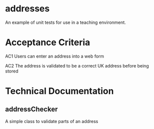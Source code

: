 # addresses

An example of unit tests for use in a teaching environment.

# Acceptance Criteria

AC1 Users can enter an address into a web form

AC2 The address is validated to be a correct UK address before being stored

# Technical Documentation

## addressChecker

A simple class to validate parts of an address
